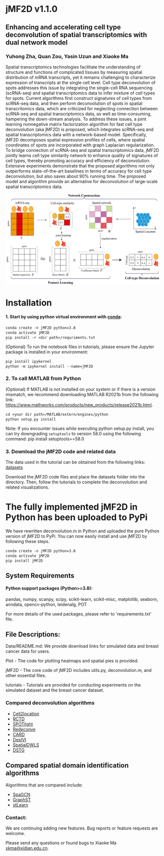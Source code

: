 # jMF2D v1.1.0

## Enhancing and accelerating cell type deconvolution of spatial transcriptomics with dual network model

### Yuhong Zha, Quan Zou, Yasin Uzun and Xiaoke Ma

Spatial transcriptomics technologies facilitate the understanding of structure and functions of complicated tissues by measuring spatial distribution of mRNA transcripts, yet it remains challenging to characterize expression of transcripts at the single cell level. Cell type deconvolution of spots addresses this issue by integrating the single-cell RNA sequencing (scRNA-seq) and spatial transcriptomics data to infer mixture of cell types for spots. Current algorithms first construct signatures of cell types from scRNA-seq data, and then perform deconvolution of spots in spatial transcritomics data, which are criticized for neglecting connection between scRNA-seq and spatial transcriptomics data, as well as time-consuming, hampering the down-stream analysis. To address these issues, a joint learning nonnegative matrix factorization algorithm for fast cell type deconvolution (aka jMF2D) is proposed, which integrates scRNA-seq and spatial transcriptomics data with a network-based model. Specifically, jMF2D decomposes spatial expression profiles of cells, where spatial coordinates of spots are incorporated with graph Laplacian regularization. To bridge connection of scRNA-seq and spatial transcriptomics data, jMF2D jointly learns cell type similarity network to enhance quality of signatures of cell types, thereby promoting accuracy and efficiency of deconvolution. Extensive experiments demonstrate that the proposed algorithms not only outperforms state-of-the-art baselines in terms of accuracy for cell type deconvolution, but also saves about 90% running time. The proposed model and algorithm provide an alternative for deconvolution of large-scale spatial transcriptomics data.

![jMF2D workflow](docs/jMF2D.jpg)

# Installation

#### 1. Start by using python virtual environment with [conda](https://anaconda.org/):

```
conda create -n jMF2D python=3.8
conda activate jMF2D
pip install -r <dir path>/requriments.txt
```

(Optional) To run the notebook files in tutorials, please ensure the Jupyter package is installed in your environment:

```
pip install ipykernel
python -m ipykernel install --name=jMF2D
```

### 2. To call MATLAB from Python

(Optional) If MATLAB is not installed on your system or if there is a version mismatch, we recommend downloading MATLAB R2021b from the following link: https://www.mathworks.com/products/new_products/release2021b.html.

```
cd <your dir path>/MATLAB/extern/engines/python
python setup.py install
```

Note: If you encounter issues while executing python setup.py install, you can try downgrading `setuptools` to version 58.0 using the following command:  pip install setuptools==58.0

### 3. Download the jMF2D code and related data

The data used in the tutorial can be obtained from the following links: [datasets](https://drive.google.com/drive/folders/1tZdHL0QrlbxBE9h9FHCC4qafn2NFJVUX)

Download the jMF2D code files and place the datasets folder into the directory. Then, follow the tutorials to complete the deconvolution and related visualizations.

# The fully implemented jMF2D in Python has been uploaded to PyPi

We have rewritten deconvolution.m in Python and uploaded the pure Python version of jMF2D to PyPi. You can now easily install and use jMF2D by following these steps.

```
conda create -n jMF2D python=3.8
conda activate jMF2D
pip install jMF2D
```

## System Requirements

#### Python support packages  (Python>=3.8): 

pandas, numpy, scanpy, scipy, scikit-learn, scikit-misc, matplotlib, seaborn, anndata, opencv-python, leidenalg, POT

For more details of the used packages, please refer to 'requirements.txt' file.

## File Descriptions:

Data/README.md: We provide download links for simulated data and breast cancer data for users.

Plot - The code for plotting heatmaps and spatial pies is provided.

jMF2D - The core code of jMF2D includes utils.py, deconvolution.m, and other essential files.

tutorials - Tutorials are provided for conducting experiments on the simulated dataset and the breast cancer dataset.

### Compared deconvolution algorithms

* [Cell2location](https://github.com/BayraktarLab/cell2location)
* [RCTD](https://github.com/vigneshshanmug/RCTD)
* [SPOTlight](https://rdrr.io/github/MarcElosua/SPOTlight)
* [Redeconve](https://github.com/ZxZhou4150/Redeconve)
* [CARD](https://yma-lab.github.io/CARD/documentation/04_CARD_Example.html)
* [DestVI](https://docs.scvi-tools.org/en/stable/tutorials/notebooks/spatial/DestVI_tutorial.html)
* [SpatialDWLS](https://github.com/QuKunLab/SpatialBenchmarking/blob/main/Codes/Deconvolution/SpatialDWLS_pipeline.r)
* [DSTG](https://github.com/Su-informatics-lab/DSTG/tree/main)

## Compared spatial domain identification algorithms

Algorithms that are compared include: 

* [SpaGCN](https://github.com/jianhuupenn/SpaGCN)
* [GraphST](https://deepst-tutorials.readthedocs.io/en/latest/)
* [stLearn](https://github.com/BiomedicalMachineLearning/stLearn)

### Contact:

We are continuing adding new features. Bug reports or feature requests are welcome.

Please send any questions or found bugs to Xiaoke Ma [xkma@xidian.edu.cn](mailto:xkma@xidian.edu.cn).

